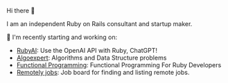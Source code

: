 Hi there 👋

I am an independent Ruby on Rails consultant and startup maker.

🔭 I'm recently starting and working on:

* [RubyAI](https://github.com/alexshapalov/rubyai): Use the OpenAI API with Ruby, ChatGPT!
* [Algoexpert](https://github.com/alexshapalov/algoexpert): Algorithms and Data Structure problems
* [Functional Programming](https://github.com/alexshapalov/Functional-Programming-For-Ruby-Developers): Functional Programming For Ruby Developers
* [Remotely jobs](https://www.remotely.jobs): Job board for finding and listing remote jobs.

<!-- * [Monorails](https://github.com/alexshapalov/monorails): Monolith Ruby on Rails application (Best Practice) -->
<!--  Collection of useful libraries for web30, Crypto, and Blockchain. -->
<!-- ### 🌱 I’m currently learning and watching: -->
<!-- * [whatthegem](https://github.com/zverok/whatthegem): Console tool for fetching information about gems (stats, usage, recent changes) -->

<!-- **SashkaSh/SashkaSh** is a ✨ _special_ ✨ repository because its `README.md` (this file) appears on your GitHub profile.
